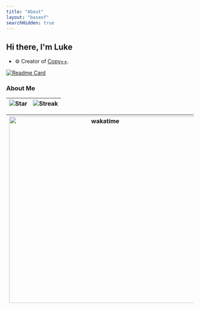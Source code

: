 ```yaml
---
title: "About"
layout: "baseof"
searchHidden: true
---
```


## Hi there, I'm Luke

- ⚙️ Creator of [Copy++](https://github.com/CopyPlusPlus).

[![Readme Card](https://github-readme-stats-eight-cyan.vercel.app/api/pin/?username=CopyPlusPlus&repo=CopyPlusPlus)](https://github.com/CopyPlusPlus/CopyPlusPlus)

### About Me

| ![Star](https://github-readme-stats.vercel.app/api?username=wy-luke&count_private=true&show_icons=true) | ![Streak](https://github-readme-streak-stats.herokuapp.com/?user=wy-luke) |
| :------------: | :-------------: |

| <img src="https://wakatime.com/share/@wy/08a13dc0-8b85-4099-9d4e-c9410e64dd79.svg" alt="wakatime" width="500"> | <img src="https://wakatime.com/share/@wy/7bfd44cb-1532-4a25-8187-3de1041aa630.svg" alt="wakatime" width="500"> |
| :------------: | :-------------: |
